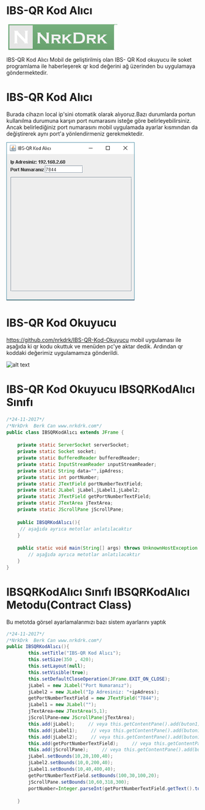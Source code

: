 # IBS-QR Kod Alıcı
![N|Solid](https://github.com/nrkdrk/IBS-QR-Kod-Al-c-/blob/master/image/nrkdrk.jpg)


IBS-QR Kod Alıcı
Mobil de geliştirilmiş olan IBS- QR Kod okuyucu ile soket programlama ile haberleşerek qr kod değerini ağ üzerinden bu uygulamaya göndermektedir.

# IBS-QR Kod Alıcı
Burada cihazın local ip'sini otomatik olarak alıyoruz.Bazı durumlarda portun kullanılma durumuna karşın port numarasını isteğe göre belirleyebilirsiniz. Ancak belirlediğiniz port numarasını mobil uygulamada ayarlar kısmından da değiştirerek aynı port'a yönlendirmeniz gerekmektedir.

![alt text](https://github.com/nrkdrk/IBS-QR-Kod-Al-c-/blob/master/image/%C4%B1bs-qr-kod-al%C4%B1c%C4%B1.PNG)

# IBS-QR Kod Okuyucu
https://github.com/nrkdrk/IBS-QR-Kod-Okuyucu
mobil uygulaması ile aşağıda ki qr kodu okuttuk ve menüden pc'ye aktar dedik.
Ardından qr koddaki değerimiz uygulamamıza gönderildi.


![alt text](https://github.com/nrkdrk/IBS-QR-Kod-Al-c-/blob/master/image/%C4%B1bs-qr-kod-al%C4%B1c%C4%B1%20kod%20ald%C4%B1.PNG)


# IBS-QR Kod Okuyucu IBSQRKodAlıcı Sınıfı
```java
/*24-11-2017*/
/*NrkDrk  Berk Can www.nrkdrk.com*/
public class IBSQRKodAlıcı extends JFrame {

    private static ServerSocket serverSocket;
    private static Socket socket;
    private static BufferedReader bufferedReader;
    private static InputStreamReader ınputStreamReader;
    private static String data="",ipAdress;
    private static int portNumber;
    private static JTextField portNumberTextField;
    private static JLabel jLabel,jLabel1,jLabel2;
    private static JTextField getPortNumberTextField;
    private static JTextArea jTextArea;
    private static JScrollPane jScrollPane;

    public IBSQRKodAlıcı(){
     // aşağıda ayrıca metotlar anlatılacaktır
    }

    public static void main(String[] args) throws UnknownHostException {
        // aşağıda ayrıca metotlar anlatılacaktır
    }
}
```

# IBSQRKodAlıcı Sınıfı IBSQRKodAlıcı Metodu(Contract Class)

Bu metotda görsel ayarlamalarımızı bazı sistem ayarlarını yaptık

```java
/*24-11-2017*/
/*NrkDrk  Berk Can www.nrkdrk.com*/
public IBSQRKodAlıcı(){
        this.setTitle("IBS-QR Kod Alıcı");
        this.setSize(350 , 420);
        this.setLayout(null);
        this.setVisible(true);
        this.setDefaultCloseOperation(JFrame.EXIT_ON_CLOSE);
        jLabel = new JLabel("Port Numaranız");
        jLabel2 = new JLabel("Ip Adresiniz: "+ipAdress);
        getPortNumberTextField = new JTextField("7844");
        jLabel1 = new JLabel("");
        jTextArea=new JTextArea(5,1);
        jScrollPane=new JScrollPane(jTextArea);
        this.add(jLabel);     // veya this.getContentPane().add(buton1);
        this.add(jLabel1);     // veya this.getContentPane().add(buton1);
        this.add(jLabel2);     // veya this.getContentPane().add(buton1);
        this.add(getPortNumberTextField);     // veya this.getContentPane().add(buton1);
        this.add(jScrollPane);     // veya this.getContentPane().add(buton1);
        jLabel.setBounds(10,20,100,40);
        jLabel2.setBounds(10,0,200,40);
        jLabel1.setBounds(10,40,400,40);
        getPortNumberTextField.setBounds(100,30,100,20);
        jScrollPane.setBounds(10,60,318,300);
        portNumber=Integer.parseInt(getPortNumberTextField.getText().toString());

    }
```
